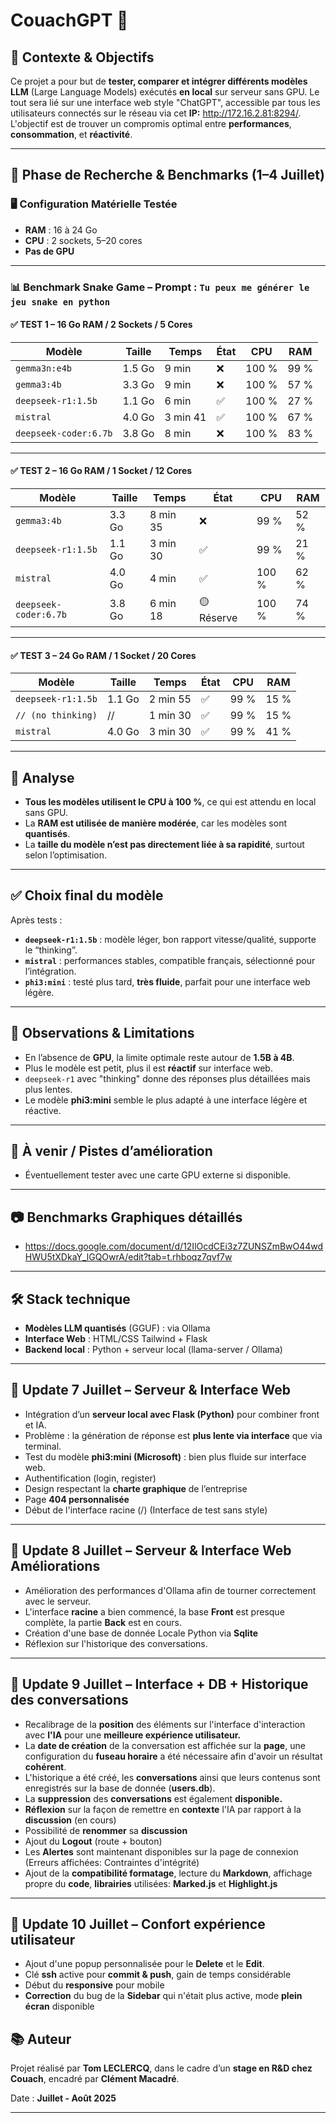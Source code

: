 # CouachGPT 🤖

## 📅 Contexte & Objectifs

Ce projet a pour but de **tester, comparer et intégrer différents modèles LLM** (Large Language Models) exécutés **en local** sur serveur sans GPU. Le tout sera lié sur une interface web style "ChatGPT", accessible par tous les utilisateurs connectés sur le réseau via cet **IP:** http://172.16.2.81:8294/. L'objectif est de trouver un compromis optimal entre **performances**, **consommation**, et **réactivité**.

---

## 🔬 Phase de Recherche & Benchmarks (1–4 Juillet)

### 🖥️ Configuration Matérielle Testée

- **RAM** : 16 à 24 Go  
- **CPU** : 2 sockets, 5–20 cores  
- **Pas de GPU**

---

### 📊 Benchmark Snake Game – Prompt : `Tu peux me générer le jeu snake en python`

#### ✅ TEST 1 – 16 Go RAM / 2 Sockets / 5 Cores

| Modèle                   | Taille   | Temps     | État     | CPU    | RAM    |
|--------------------------|----------|-----------|----------|--------|--------|
| `gemma3n:e4b`            | 1.5 Go   | 9 min     | ❌       | 100 %  | 99 %   |
| `gemma3:4b`              | 3.3 Go   | 9 min     | ❌       | 100 %  | 57 %   |
| `deepseek-r1:1.5b`       | 1.1 Go   | 6 min     | ✅       | 100 %  | 27 %   |
| `mistral`                | 4.0 Go   | 3 min 41  | ✅       | 100 %  | 67 %   |
| `deepseek-coder:6.7b`    | 3.8 Go   | 8 min     | ❌       | 100 %  | 83 %   |

---

#### ✅ TEST 2 – 16 Go RAM / 1 Socket / 12 Cores

| Modèle                   | Taille   | Temps     | État     | CPU    | RAM    |
|--------------------------|----------|-----------|----------|--------|--------|
| `gemma3:4b`              | 3.3 Go   | 8 min 35  | ❌       | 99 %   | 52 %   |
| `deepseek-r1:1.5b`       | 1.1 Go   | 3 min 30  | ✅       | 99 %   | 21 %   |
| `mistral`                | 4.0 Go   | 4 min     | ✅       | 100 %  | 62 %   |
| `deepseek-coder:6.7b`    | 3.8 Go   | 6 min 18  | 🟡 Réserve | 100 %  | 74 %   |

---

#### ✅ TEST 3 – 24 Go RAM / 1 Socket / 20 Cores

| Modèle                   | Taille   | Temps     | État     | CPU    | RAM    |
|--------------------------|----------|-----------|----------|--------|--------|
| `deepseek-r1:1.5b`       | 1.1 Go   | 2 min 55  | ✅       | 99 %   | 15 %   |
| `// (no thinking)`       |   //     | 1 min 30  | ✅       | 99 %   | 15 %   |
| `mistral`                | 4.0 Go   | 3 min 30  | ✅       | 99 %   | 41 %   |

---

## 📌 Analyse

- **Tous les modèles utilisent le CPU à 100 %**, ce qui est attendu en local sans GPU.
- La **RAM est utilisée de manière modérée**, car les modèles sont **quantisés**.
- La **taille du modèle n’est pas directement liée à sa rapidité**, surtout selon l’optimisation.

---

## ✅ Choix final du modèle

Après tests :

- **`deepseek-r1:1.5b`** : modèle léger, bon rapport vitesse/qualité, supporte le “thinking”.
- **`mistral`** : performances stables, compatible français, sélectionné pour l’intégration.
- **`phi3:mini`** : testé plus tard, **très fluide**, parfait pour une interface web légère.

---

## 🧠 Observations & Limitations

- En l’absence de **GPU**, la limite optimale reste autour de **1.5B à 4B**.
- Plus le modèle est petit, plus il est **réactif** sur interface web.
- `deepseek-r1` avec "thinking" donne des réponses plus détaillées mais plus lentes.
- Le modèle **phi3:mini** semble le plus adapté à une interface légère et réactive.

---

## 📎 À venir / Pistes d’amélioration

- Éventuellement tester avec une carte GPU externe si disponible.

---

## 📷 Benchmarks Graphiques détaillés

- https://docs.google.com/document/d/12IlOcdCEi3z7ZUNSZmBwO44wdHWU5tXDkaY_lGQOwrA/edit?tab=t.rhboqz7qvf7w

---

## 🛠️ Stack technique

- **Modèles LLM quantisés** (GGUF) : via Ollama
- **Interface Web** : HTML/CSS Tailwind + Flask
- **Backend local** : Python + serveur local (llama-server / Ollama)

---

## 🧪 Update 7 Juillet – Serveur & Interface Web

- Intégration d’un **serveur local avec Flask (Python)** pour combiner front et IA.
- Problème : la génération de réponse est **plus lente via interface** que via terminal.
- Test du modèle **phi3:mini (Microsoft)** : bien plus fluide sur interface web.
- Authentification (login, register)
- Design respectant la **charte graphique** de l’entreprise
- Page **404 personnalisée**
- Début de l'interface racine (/) (Interface de test sans style)

---

## 🧪 Update 8 Juillet – Serveur & Interface Web Améliorations

- Amélioration des performances d'Ollama afin de tourner correctement avec le serveur.
- L'interface **racine** a bien commencé, la base **Front** est presque complète, la partie **Back** est en cours.
- Création d'une base de donnée Locale Python via **Sqlite** 
- Réflexion sur l'historique des conversations.

---

## 🧪 Update 9 Juillet – Interface + DB + Historique des conversations

- Recalibrage de la **position** des éléments sur l'interface d'interaction avec **l'IA** pour une **meilleure expérience utilisateur.**
- La **date de création** de la conversation est affichée sur la **page**, une configuration du **fuseau horaire** a été nécessaire afin d'avoir un résultat **cohérent**.
- L'historique a été créé, les **conversations** ainsi que leurs contenus sont enregistrés sur la base de donnée (**users.db**).
- La **suppression** des **conversations** est également **disponible.**
- **Réflexion** sur la façon de remettre en **contexte** l'IA par rapport à la **discussion** (en cours)
- Possibilité de **renommer** sa **discussion**
- Ajout du **Logout** (route + bouton)
- Les **Alertes** sont maintenant disponibles sur la page de connexion (Erreurs affichées: Contraintes d'intégrité)
- Ajout de la **compatibilité formatage**, lecture du **Markdown**, affichage propre du **code**, **librairies** utilisées: **Marked.js** et **Highlight.js**

---

## 🧪 Update 10 Juillet – Confort expérience utilisateur

- Ajout d'une popup personnalisée pour le **Delete** et le **Edit**.
- Clé **ssh** active pour **commit & push**, gain de temps considérable
- Début du **responsive** pour mobile
- **Correction** du bug de la **Sidebar** qui n'était plus active, mode **plein écran** disponible


## 📚 Auteur

Projet réalisé par **Tom LECLERCQ**, dans le cadre d’un **stage en R&D chez Couach**, encadré par **Clément Macadré**.

Date : **Juillet - Août 2025**

---



